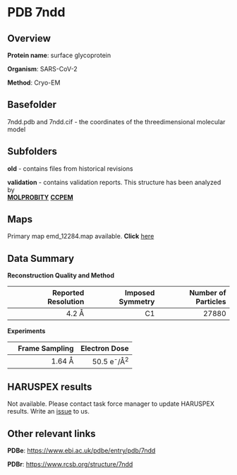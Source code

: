 # PDB 7ndd

## Overview

**Protein name**: surface glycoprotein

**Organism**: SARS-CoV-2

**Method**: Cryo-EM



## Basefolder

7ndd.pdb and 7ndd.cif - the coordinates of the threedimensional molecular model

## Subfolders



**old** - contains files from historical revisions

**validation** - contains validation reports. This structure has been analyzed by <br>  [**MOLPROBITY**](https://github.com/thorn-lab/coronavirus_structural_task_force/tree/master/pdb/surface_glycoprotein/SARS-CoV-2/7ndd/validation/molprobity)   [**CCPEM**](https://github.com/thorn-lab/coronavirus_structural_task_force/tree/master/pdb/surface_glycoprotein/SARS-CoV-2/7ndd/validation/ccpem-validation)



## Maps

Primary map emd_12284.map available. **Click** [here](http://ftp.wwpdb.org/pub/emdb/structures/EMD-12284/map/) 

## Data Summary
**Reconstruction Quality and Method**

|   | Reported Resolution | Imposed Symmetry | Number of Particles |
|---|-------------:|----------------:|--------------:|
|   |4.2 Å|C1|27880|

**Experiments**

|   | Frame Sampling | Electron Dose |
|---|-------------:|----------------:|
|   |1.64 Å|50.5 e<sup>-</sup>/Å<sup>2</sup>|

## HARUSPEX results

Not available. Please contact task force manager to update HARUSPEX results. Write an [issue](https://github.com/thorn-lab/coronavirus_structural_task_force/issues) to us.

## Other relevant links 
**PDBe**:  https://www.ebi.ac.uk/pdbe/entry/pdb/7ndd
 
**PDBr**: https://www.rcsb.org/structure/7ndd 
